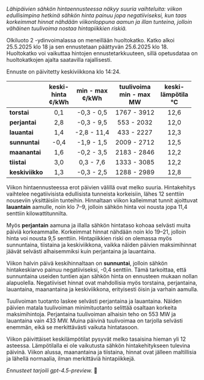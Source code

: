 *Lähipäivien sähkön hintaennusteessa näkyy suuria vaihteluita: viikon edullisimpina hetkinä sähkön hinta painuu jopa negatiiviseksi, kun taas korkeimmat hinnat nähdään viikonloppuna aamun ja illan tunteina, jolloin vähäinen tuulivoima nostaa hintapiikkien riskiä.*

Olkiluoto 2 -ydinvoimalassa on meneillään huoltokatko. Katko alkoi 25.5.2025 klo 18 ja sen ennustetaan päättyvän 25.6.2025 klo 18. Huoltokatko voi vaikuttaa hintojen ennustetarkkuuteen, sillä opetusdataa on huoltokatkojen ajalta saatavilla rajallisesti.

Ennuste on päivitetty keskiviikkona klo 14:24.

|              | keski-<br>hinta<br>¢/kWh | min - max<br>¢/kWh | tuulivoima<br>min - max<br>MW | keski-<br>lämpötila<br>°C |
|:-------------|:------------------------:|:------------------:|:----------------------------:|:--------------------------:|
| **torstai**  |           0,1            |    -0,3 - 0,5      |         1767 - 3912          |           12,6             |
| **perjantai**|           2,8            |    -0,3 - 9,5      |          553 - 2032          |           12,0             |
| **lauantai** |           1,4            |    -2,8 - 11,4     |          433 - 2227          |           12,3             |
| **sunnuntai**|          -0,4            |    -1,9 - 1,5      |         2009 - 2712          |           12,5             |
| **maanantai**|           1,6            |    -0,2 - 3,5      |         2183 - 2846          |           12,2             |
| **tiistai**  |           3,0            |     0,3 - 7,6      |         1333 - 3085          |           12,2             |
| **keskiviikko**|         1,3            |    -0,3 - 2,5      |         1288 - 2989          |           12,8             |

Viikon hintaennusteessa erot päivien välillä ovat melko suuria. Hintakehitys vaihtelee negatiivisista edullisista tunneista korkeisiin, lähes 12 senttiin nouseviin yksittäisiin tunteihin. Hinnaltaan viikon kalleimmat tunnit ajoittuvat **lauantain** aamulle, noin klo 7–9, jolloin sähkön hinta voi nousta jopa 11,4 senttiin kilowattitunnilta.

Myös **perjantain** aamuna ja illalla sähkön hintataso kohoaa selvästi muita päiviä korkeammalle. Korkeimmat hinnat nähdään noin klo 19–21, jolloin hinta voi nousta 9,5 senttiin. Hintapiikkien riski on olemassa myös sunnuntaina, tiistaina ja keskiviikkona, vaikka näiden päivien maksimihinnat jäävät selvästi alhaisemmiksi kuin perjantaina ja lauantaina.

Viikon halvin päivä keskihinnaltaan on **sunnuntai**, jolloin sähkön hintakeskiarvo painuu negatiiviseksi, -0,4 senttiin. Tämä tarkoittaa, että sunnuntaina useiden tuntien ajan sähkön hinta on ennusteen mukaan nollan alapuolella. Negatiiviset hinnat ovat mahdollisia myös torstaina, perjantaina, lauantaina, maanantaina ja keskiviikkona, erityisesti öisin ja varhain aamulla.

Tuulivoiman tuotanto laskee selvästi perjantaina ja lauantaina. Näiden päivien matala tuulivoiman minimituotanto selittää osaltaan korkeita maksimihintoja. Perjantaina tuulivoiman alhaisin teho on 553 MW ja lauantaina vain 433 MW. Muina päivinä tuulivoimaa on tarjolla selvästi enemmän, eikä se merkittävästi vaikuta hintatasoon.

Viikon päivittäiset keskilämpötilat pysyvät melko tasaisina hieman yli 12 asteessa. Lämpötilalla ei ole vaikutusta sähkön hintakehitykseen tulevina päivinä. Viikon alussa, maanantaina ja tiistaina, hinnat ovat jälleen maltillisia ja lähellä normaalia, ilman merkittäviä hintapiikkejä.

*Ennusteet tarjoili gpt-4.5-preview.* 🍃
